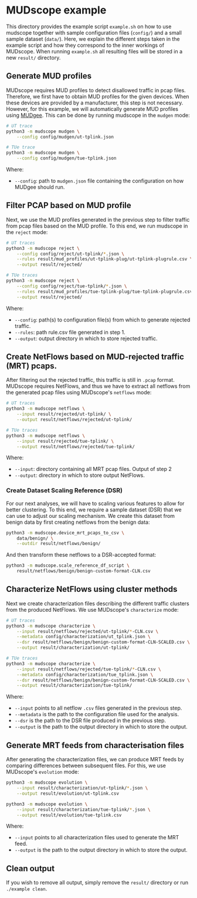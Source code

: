 # MUDscope example
This directory provides the example script `example.sh` on how to use mudscope together with sample configuration files (`config/`) and a small sample dataset (`data/`).
Here, we explain the different steps taken in the example script and how they correspond to the inner workings of MUDscope. When running `example.sh` all resulting files will be stored in a new `result/` directory.

## Generate MUD profiles
MUDscope requires MUD profiles to detect disallowed traffic in pcap files. Therefore, we first have to obtain MUD profiles for the given devices. When these devices are provided by a manufacturer, this step is not necessary. However, for this example, we will automatically generate MUD profiles using [MUDgee](https://github.com/ayyoob/mudgee). This can be done by running mudscope in the `mudgen` mode:

```bash
# UT trace
python3 -m mudscope mudgen \
    --config config/mudgen/ut-tplink.json

# TUe trace
python3 -m mudscope mudgen \
    --config config/mudgen/tue-tplink.json
```
Where:
 - `--config`: path to `mudgen.json` file containing the configuration on how MUDgee should run.

## Filter PCAP based on MUD profile
Next, we use the MUD profiles generated in the previous step to filter traffic from pcap files based on the MUD profile. To this end, we run mudscope in the `reject` mode:

```bash
# UT traces
python3 -m mudscope reject \
    --config config/reject/ut-tplink/*.json \
    --rules result/mud_profiles/ut-tplink-plug/ut-tplink-plugrule.csv \
    --output result/rejected/

# TUe traces
python3 -m mudscope reject \
    --config config/reject/tue-tplink/*.json \
    --rules result/mud_profiles/tue-tplink-plug/tue-tplink-plugrule.csv \
    --output result/rejected/
```
Where:
 - `--config`: path(s) to configuration file(s) from which to generate rejected traffic.
 - `--rules`: path rule.csv file generated in step 1.
 - `--output`: output directory in which to store rejected traffic.

## Create NetFlows based on MUD-rejected traffic (MRT) pcaps.
After filtering out the rejected traffic, this traffic is still in `.pcap` format. MUDscope requires NetFlows, and thus we have to extract all netflows from the generated pcap files using MUDscope's `netflows` mode:

```bash
# UT traces
python3 -m mudscope netflows \
    --input result/rejected/ut-tplink/ \
    --output result/netflows/rejected/ut-tplink/

# TUe traces
python3 -m mudscope netflows \
    --input result/rejected/tue-tplink/ \
    --output result/netflows/rejected/tue-tplink/
```
Where:
 - `--input`: directory containing all MRT pcap files. Output of step 2 
 - `--output`: directory in which to store output NetFlows.

### Create Dataset Scaling Reference (DSR)
For our next analyses, we will have to scaling various features to allow for better clustering. To this end, we require a sample dataset (DSR) that we can use to adjust our scaling mechanism. We create this dataset from benign data by first creating netflows from the benign data:

```bash
python3 -m mudscope.device_mrt_pcaps_to_csv \
    data/benign/ \
    --outdir result/netflows/benign/
```

And then transform these netflows to a DSR-accepted format:

```bash
python3 -m mudscope.scale_reference_df_script \
    result/netflows/benign/benign-custom-format-CLN.csv
```

## Characterize NetFlows using cluster methods
Next we create characterization files describing the different traffic clusters from the produced NetFlows. We use MUDscope's `characterize` mode:

```bash
# UT traces
python3 -m mudscope characterize \
    --input result/netflows/rejected/ut-tplink/*-CLN.csv \
    --metadata config/characterization/ut_tplink.json \
    --dsr result/netflows/benign/benign-custom-format-CLN-SCALED.csv \
    --output result/characterization/ut-tplink/

# TUe traces
python3 -m mudscope characterize \
    --input result/netflows/rejected/tue-tplink/*-CLN.csv \
    --metadata config/characterization/tue_tplink.json \
    --dsr result/netflows/benign/benign-custom-format-CLN-SCALED.csv \
    --output result/characterization/tue-tplink/
```
Where:
 - `--input` points to all netflow `.csv` files generated in the previous step.
 - `--metadata` is the path to the configuration file used for the analysis.
 - `--dsr` is the path to the DSR file produced in the previous step.
 - `--output` is the path to the output directory in which to store the output.

## Generate MRT feeds from characterisation files
After generating the characterization files, we can produce MRT feeds by comparing differences between subsequent files. For this, we use MUDscope's `evolution` mode:

```bash
python3 -m mudscope evolution \
    --input result/characterization/ut-tplink/*.json \
    --output result/evolution/ut-tplink.csv

python3 -m mudscope evolution \
    --input result/characterization/tue-tplink/*.json \
    --output result/evolution/tue-tplink.csv
```
Where:
 - `--input` points to all characterization files used to generate the MRT feed.
 - `--output` is the path to the output directory in which to store the output.

## Clean output
If you wish to remove all output, simply remove the `result/` directory or run `./example clean`.
